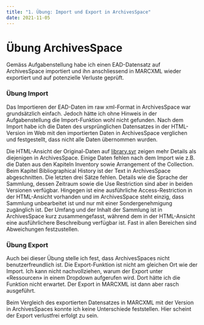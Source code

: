 ```yaml
---
title: "1. Übung: Import und Export in ArchivesSpace"
date: 2021-11-05
---
```


<h1>Übung ArchivesSpace</h1>

<p>Gemäss Aufgabenstellung habe ich einen EAD-Datensatz auf ArchivesSpace importiert und ihn anschliessend in MARCXML wieder exportiert und auf potenzielle Verluste geprüft.</p>

<h3>Übung Import</h3>
<p>Das Importieren der EAD-Daten im raw xml-Format in ArchivesSpace war grundsätzlich einfach. Jedoch hätte ich ohne Hinweis in der Aufgabenstellung die Import-Funktion wohl nicht gefunden. Nach dem Import habe ich die Daten des ursprünglichen Datensatzes in der HTML-Version im Web mit den importierten Daten in ArchivesSpace verglichen und festgestellt, dass nicht alle Daten übernommen wurden.<br> </p>

<p>Die HTML-Ansicht der Original-Daten auf <a href="https://library.syr.edu/digital/guides/a/aaie.htm#d2e51">library.syr</a> zeigen mehr Details als diejenigen in ArchivesSpace. Einige Daten fehlen nach dem Import wie z.B. die Daten aus den Kapiteln Inventory sowie Arrangement of the Collection. Beim Kapitel Bibliographical History ist der Text in ArchivesSpace abgeschnitten. Die letzten drei Sätze fehlen. Details wie die Sprache der Sammlung, dessen Zeitraum sowie die Use Restriction sind aber in beiden Versionen verfügbar. Hingegen ist eine ausführliche Access-Restriction in der HTML-Ansicht vorhanden und im ArchivesSpace steht einzig, dass Sammlung unbearbeitet ist und nur mit einer Sondergenehmigung zugänglich ist. Der Umfang und der Inhalt der Sammlung ist in ArchivesSpace kurz zusammengefasst, während dem in der HTML-Ansicht eine ausführlichere Beschreibung verfügbar ist. Fast in allen Bereichen sind Abweichungen festzustellen.<br> </p>

<h3>Übung Export</h3>
<p>Auch bei dieser Übung stelle ich fest, dass ArchivesSpaces nicht benutzerfreundlich ist. Die Export-Funktion ist nicht am gleichen Ort wie der Import. Ich kann nicht nachvollziehen, warum der Export unter «Ressourcen» in einem Dropdown aufgerufen wird. Dort hätte ich die Funktion nicht erwartet. Der Export in MARCXML ist dann aber rasch ausgeführt.<br> </p>

<p>Beim Vergleich des exportierten Datensatzes in MARCXML mit der Version in ArchivesSpaces konnte ich keine Unterschiede feststellen. Hier scheint der Export verlustfrei erfolgt zu sein.</p>
